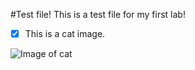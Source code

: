 #Test file! 
This is a test file for my first lab!

- [x] This is a cat image. 
<img src = "https://images.unsplash.com/photo-1608848461950-0fe51dfc41cb?ixlib=rb-4.0.3&ixid=MnwxMjA3fDB8MHxleHBsb3JlLWZlZWR8M3x8fGVufDB8fHx8&auto=format&fit=crop&w=900&q=60.jpg" alt = "Image of cat">
